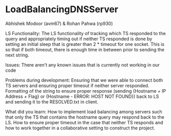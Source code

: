 # LoadBalancingDNSServer
Abhishek Modoor (avm67) & Rohan Pahwa (rp930)

LS Functionality: 
The LS functionality of tracking which TS responded to the query and appropriately timing out if neither TS responded is done by setting an initial sleep that is greater than 2 * timeout for one socket. This is so that if both timeout, there is enough time in between prior to sending the next string. 

Issues:
There aren't any known issues that is currently not working in our code

Problems during development:
Ensuring that we were able to connect both TS servers and ensuring proper timeout if neither server responded. Formatting of the string to ensure proper response (sending {Hostname + IP Address + Flag} or {Hostname - ERROR: HOST NOT FOUND}) back to LS and sending it to the RESOLVED.txt in client. 

What did you learn: 
How to implement load balancing among servers such that only the TS that contains the hostname query may respond back to the LS. How to ensure proper timeout in the case that neither TS responds and how to work together in a collaborative setting to construct the project. 
